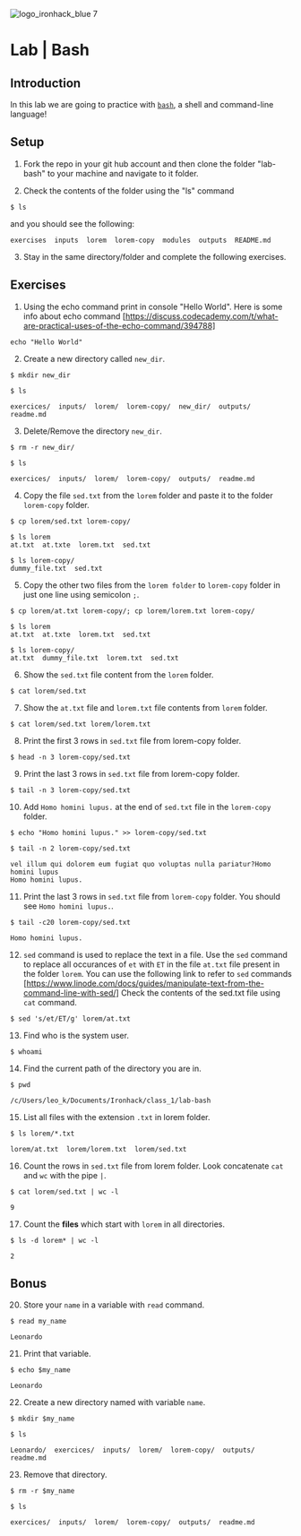 ![logo_ironhack_blue 7](https://user-images.githubusercontent.com/23629340/40541063-a07a0a8a-601a-11e8-91b5-2f13e4e6b441.png)

# Lab | Bash

## Introduction

In this lab we are going to practice with [`bash`](<https://en.wikipedia.org/wiki/Bash_(Unix_shell)>), a shell and command-line language!

## Setup

1. Fork the repo in your git hub account and then clone the folder "lab-bash" to your machine and navigate to it folder.

2. Check the contents of the folder using the "ls" command

```shell
$ ls
```

and you should see the following:

```shell
exercises  inputs  lorem  lorem-copy  modules  outputs  README.md
```

3. Stay in the same directory/folder and complete the following exercises.

## Exercises

1. Using the echo command print in console "Hello World". Here is some info about echo command [https://discuss.codecademy.com/t/what-are-practical-uses-of-the-echo-command/394788]

```shell
echo "Hello World"
```

2. Create a new directory called `new_dir`.

```shell
$ mkdir new_dir

$ ls

exercices/  inputs/  lorem/  lorem-copy/  new_dir/  outputs/  readme.md
```

3. Delete/Remove the directory `new_dir`.

```shell
$ rm -r new_dir/

$ ls 

exercices/  inputs/  lorem/  lorem-copy/  outputs/  readme.md
```

4. Copy the file `sed.txt` from the `lorem` folder and paste it to the folder `lorem-copy` folder.

```shell
$ cp lorem/sed.txt lorem-copy/

$ ls lorem
at.txt  at.txte  lorem.txt  sed.txt

$ ls lorem-copy/
dummy_file.txt  sed.txt
```

5. Copy the other two files from the `lorem folder` to `lorem-copy` folder in just one line using semicolon `;`.

```shell
$ cp lorem/at.txt lorem-copy/; cp lorem/lorem.txt lorem-copy/ 

$ ls lorem
at.txt  at.txte  lorem.txt  sed.txt

$ ls lorem-copy/
at.txt  dummy_file.txt  lorem.txt  sed.txt
```

6. Show the `sed.txt` file content from the `lorem` folder.

```shell
$ cat lorem/sed.txt
```

7. Show the `at.txt` file and `lorem.txt` file contents from `lorem` folder.

```shell
$ cat lorem/sed.txt lorem/lorem.txt
```

8. Print the first 3 rows in `sed.txt` file from lorem-copy folder.

```shell
$ head -n 3 lorem-copy/sed.txt
```

9. Print the last 3 rows in `sed.txt` file from lorem-copy folder.

```shell
$ tail -n 3 lorem-copy/sed.txt
```

10. Add `Homo homini lupus.` at the end of `sed.txt` file in the `lorem-copy` folder.

```shell
$ echo "Homo homini lupus." >> lorem-copy/sed.txt

$ tail -n 2 lorem-copy/sed.txt

vel illum qui dolorem eum fugiat quo voluptas nulla pariatur?Homo homini lupus
Homo homini lupus.
```

11. Print the last 3 rows in `sed.txt` file from `lorem-copy` folder. You should see `Homo homini lupus.`.

```shell
$ tail -c20 lorem-copy/sed.txt

Homo homini lupus.
```

12. `sed` command is used to replace the text in a file. Use the `sed` command to replace all occurances of `et` with `ET` in the file `at.txt` file present in the folder `lorem`. You can use the following link to refer to `sed` commands [https://www.linode.com/docs/guides/manipulate-text-from-the-command-line-with-sed/]
Check the contents of the sed.txt file using `cat` command.

```shell
$ sed 's/et/ET/g' lorem/at.txt
```

13. Find who is the system user. 

```shell
$ whoami
```

14. Find the current path of the directory you are in.

```shell
$ pwd

/c/Users/leo_k/Documents/Ironhack/class_1/lab-bash
```

15. List all files with the extension `.txt` in lorem folder.

```shell
$ ls lorem/*.txt

lorem/at.txt  lorem/lorem.txt  lorem/sed.txt
```

16. Count the rows in `sed.txt` file from lorem folder. Look concatenate `cat` and `wc` with the pipe `|`.

```shell
$ cat lorem/sed.txt | wc -l

9
```

17. Count the **files** which start with `lorem` in all directories.

```shell
$ ls -d lorem* | wc -l

2
```

## Bonus

20. Store your `name` in a variable with `read` command.

```shell
$ read my_name

Leonardo
```

21. Print that variable.

```shell
$ echo $my_name

Leonardo
```

22. Create a new directory named with variable `name`.

```shell
$ mkdir $my_name

$ ls

Leonardo/  exercices/  inputs/  lorem/  lorem-copy/  outputs/  readme.md
```

23. Remove that directory.

```shell
$ rm -r $my_name

$ ls

exercices/  inputs/  lorem/  lorem-copy/  outputs/  readme.md
```